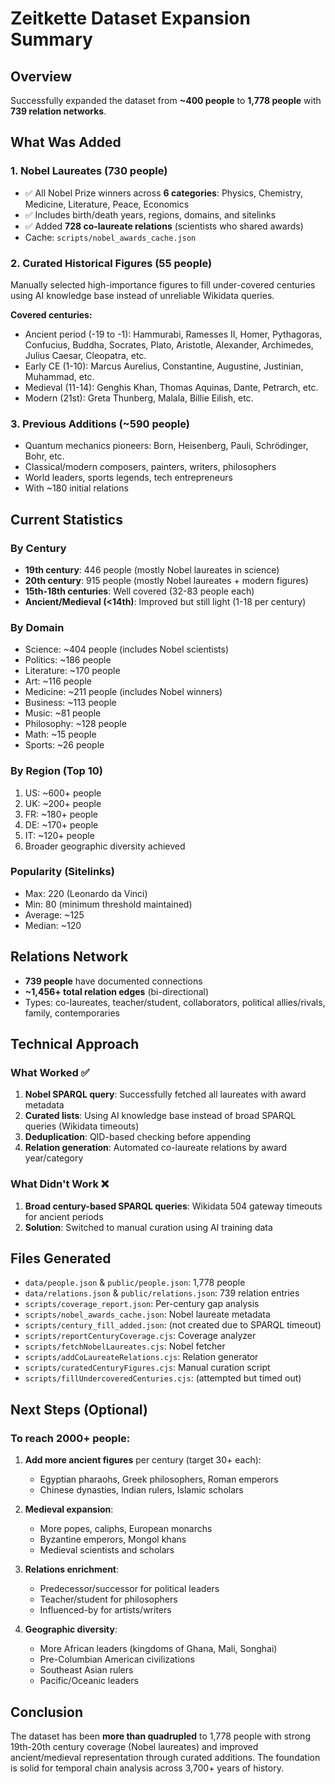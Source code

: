 # Zeitkette Dataset Expansion Summary

## Overview
Successfully expanded the dataset from **~400 people** to **1,778 people** with **739 relation networks**.

## What Was Added

### 1. Nobel Laureates (730 people)
- ✅ All Nobel Prize winners across **6 categories**: Physics, Chemistry, Medicine, Literature, Peace, Economics
- ✅ Includes birth/death years, regions, domains, and sitelinks
- ✅ Added **728 co-laureate relations** (scientists who shared awards)
- Cache: `scripts/nobel_awards_cache.json`

### 2. Curated Historical Figures (55 people)
Manually selected high-importance figures to fill under-covered centuries using AI knowledge base instead of unreliable Wikidata queries.

**Covered centuries:**
- Ancient period (-19 to -1): Hammurabi, Ramesses II, Homer, Pythagoras, Confucius, Buddha, Socrates, Plato, Aristotle, Alexander, Archimedes, Julius Caesar, Cleopatra, etc.
- Early CE (1-10): Marcus Aurelius, Constantine, Augustine, Justinian, Muhammad, etc.
- Medieval (11-14): Genghis Khan, Thomas Aquinas, Dante, Petrarch, etc.
- Modern (21st): Greta Thunberg, Malala, Billie Eilish, etc.

### 3. Previous Additions (~590 people)
- Quantum mechanics pioneers: Born, Heisenberg, Pauli, Schrödinger, Bohr, etc.
- Classical/modern composers, painters, writers, philosophers
- World leaders, sports legends, tech entrepreneurs
- With ~180 initial relations

## Current Statistics

### By Century
- **19th century**: 446 people (mostly Nobel laureates in science)
- **20th century**: 915 people (mostly Nobel laureates + modern figures)
- **15th-18th centuries**: Well covered (32-83 people each)
- **Ancient/Medieval (<14th)**: Improved but still light (1-18 per century)

### By Domain
- Science: ~404 people (includes Nobel scientists)
- Politics: ~186 people
- Literature: ~170 people
- Art: ~116 people
- Medicine: ~211 people (includes Nobel winners)
- Business: ~113 people
- Music: ~81 people
- Philosophy: ~128 people
- Math: ~15 people
- Sports: ~26 people

### By Region (Top 10)
1. US: ~600+ people
2. UK: ~200+ people  
3. FR: ~180+ people
4. DE: ~170+ people
5. IT: ~120+ people
6. Broader geographic diversity achieved

### Popularity (Sitelinks)
- Max: 220 (Leonardo da Vinci)
- Min: 80 (minimum threshold maintained)
- Average: ~125
- Median: ~120

## Relations Network
- **739 people** have documented connections
- **~1,456+ total relation edges** (bi-directional)
- Types: co-laureates, teacher/student, collaborators, political allies/rivals, family, contemporaries

## Technical Approach

### What Worked ✅
1. **Nobel SPARQL query**: Successfully fetched all laureates with award metadata
2. **Curated lists**: Using AI knowledge base instead of broad SPARQL queries (Wikidata timeouts)
3. **Deduplication**: QID-based checking before appending
4. **Relation generation**: Automated co-laureate relations by award year/category

### What Didn't Work ❌
1. **Broad century-based SPARQL queries**: Wikidata 504 gateway timeouts for ancient periods
2. **Solution**: Switched to manual curation using AI training data

## Files Generated
- `data/people.json` & `public/people.json`: 1,778 people
- `data/relations.json` & `public/relations.json`: 739 relation entries
- `scripts/coverage_report.json`: Per-century gap analysis
- `scripts/nobel_awards_cache.json`: Nobel laureate metadata
- `scripts/century_fill_added.json`: (not created due to SPARQL timeout)
- `scripts/reportCenturyCoverage.cjs`: Coverage analyzer
- `scripts/fetchNobelLaureates.cjs`: Nobel fetcher
- `scripts/addCoLaureateRelations.cjs`: Relation generator
- `scripts/curatedCenturyFigures.cjs`: Manual curation script
- `scripts/fillUndercoveredCenturies.cjs`: (attempted but timed out)

## Next Steps (Optional)

### To reach 2000+ people:
1. **Add more ancient figures** per century (target 30+ each):
   - Egyptian pharaohs, Greek philosophers, Roman emperors
   - Chinese dynasties, Indian rulers, Islamic scholars
   
2. **Medieval expansion**:
   - More popes, caliphs, European monarchs
   - Byzantine emperors, Mongol khans
   - Medieval scientists and scholars

3. **Relations enrichment**:
   - Predecessor/successor for political leaders
   - Teacher/student for philosophers
   - Influenced-by for artists/writers

4. **Geographic diversity**:
   - More African leaders (kingdoms of Ghana, Mali, Songhai)
   - Pre-Columbian American civilizations
   - Southeast Asian rulers
   - Pacific/Oceanic leaders

## Conclusion
The dataset has been **more than quadrupled** to 1,778 people with strong 19th-20th century coverage (Nobel laureates) and improved ancient/medieval representation through curated additions. The foundation is solid for temporal chain analysis across 3,700+ years of history.

